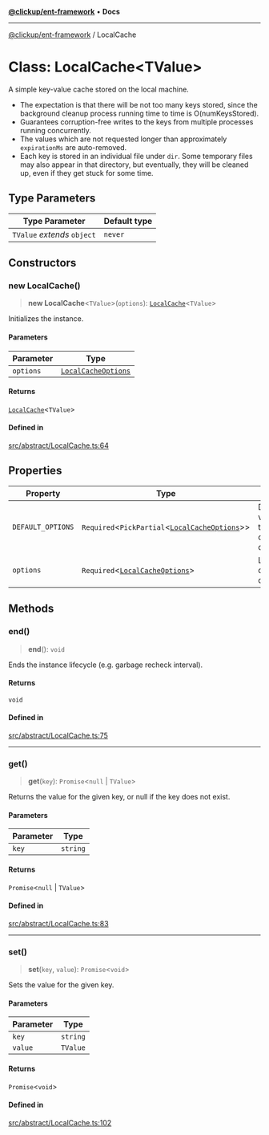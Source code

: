 [**@clickup/ent-framework**](../README.md) • **Docs**

***

[@clickup/ent-framework](../globals.md) / LocalCache

# Class: LocalCache\<TValue\>

A simple key-value cache stored on the local machine.

- The expectation is that there will be not too many keys stored, since the
  background cleanup process running time to time is O(numKeysStored).
- Guarantees corruption-free writes to the keys from multiple processes
  running concurrently.
- The values which are not requested longer than approximately `expirationMs`
  are auto-removed.
- Each key is stored in an individual file under `dir`. Some temporary files
  may also appear in that directory, but eventually, they will be cleaned up,
  even if they get stuck for some time.

## Type Parameters

| Type Parameter | Default type |
| ------ | ------ |
| `TValue` *extends* `object` | `never` |

## Constructors

### new LocalCache()

> **new LocalCache**\<`TValue`\>(`options`): [`LocalCache`](LocalCache.md)\<`TValue`\>

Initializes the instance.

#### Parameters

| Parameter | Type |
| ------ | ------ |
| `options` | [`LocalCacheOptions`](../interfaces/LocalCacheOptions.md) |

#### Returns

[`LocalCache`](LocalCache.md)\<`TValue`\>

#### Defined in

[src/abstract/LocalCache.ts:64](https://github.com/clickup/ent-framework/blob/master/src/abstract/LocalCache.ts#L64)

## Properties

| Property | Type | Description |
| ------ | ------ | ------ |
| `DEFAULT_OPTIONS` | `Required`\<`PickPartial`\<[`LocalCacheOptions`](../interfaces/LocalCacheOptions.md)\>\> | Default values for the constructor options. |
| `options` | `Required`\<[`LocalCacheOptions`](../interfaces/LocalCacheOptions.md)\> | LocalCache configuration options. |

## Methods

### end()

> **end**(): `void`

Ends the instance lifecycle (e.g. garbage recheck interval).

#### Returns

`void`

#### Defined in

[src/abstract/LocalCache.ts:75](https://github.com/clickup/ent-framework/blob/master/src/abstract/LocalCache.ts#L75)

***

### get()

> **get**(`key`): `Promise`\<`null` \| `TValue`\>

Returns the value for the given key, or null if the key does not exist.

#### Parameters

| Parameter | Type |
| ------ | ------ |
| `key` | `string` |

#### Returns

`Promise`\<`null` \| `TValue`\>

#### Defined in

[src/abstract/LocalCache.ts:83](https://github.com/clickup/ent-framework/blob/master/src/abstract/LocalCache.ts#L83)

***

### set()

> **set**(`key`, `value`): `Promise`\<`void`\>

Sets the value for the given key.

#### Parameters

| Parameter | Type |
| ------ | ------ |
| `key` | `string` |
| `value` | `TValue` |

#### Returns

`Promise`\<`void`\>

#### Defined in

[src/abstract/LocalCache.ts:102](https://github.com/clickup/ent-framework/blob/master/src/abstract/LocalCache.ts#L102)

